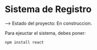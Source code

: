<h1>Sistema de Registro</h1>

--> Estado del proyecto: En construccion.

Para ejeuctar el sistema, debes poner:

```npm install react```
